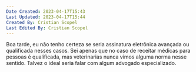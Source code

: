 ```yaml
---
Date Created: 2023-04-17T15:43
Last Updated: 2023-04-17T15:44
Created By: Cristian Scopel
Last Edited By: Cristian Scopel
---
```

  

Boa tarde, eu não tenho certeza se seria assinatura eletrônica avançada ou qualificada nesses casos. Sei apenas que no caso de receitar médicas para pessoas é qualificada, mas veterinarias nunca vimos alguma norma nesse sentido. Talvez o ideal seria falar com algum advogado especializado.